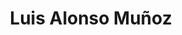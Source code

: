 ---
# Display name
title: Luis Alonso Muñoz

# Full name (for SEO)
first_name: Luis
last_name: Alonso Muñoz

# Username (this should match the folder name)
authors:
  - LAM

user_groups:
  - Former Members
---